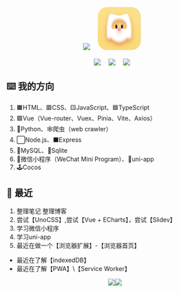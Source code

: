 

<!-- 个人资料徽标 -->
<div align="center">
   <a href="https://xxggg.github.io/"><img height="100px" src="https://raw.githubusercontent.com/XXGGG/xxggg.github.io/main/img/logo.svg"></a>&emsp;
   <a href="https://xxggg.github.io/XGNavigation/"><img height="100px" src="https://raw.githubusercontent.com/XXGGG/XGNavigation/3aefb55c3d3e3895ed1f060a030d5779a295cab6/public/vite.svg"></a>&emsp;
</div>


<br />
<div align="center">
   <a href="https://blog.csdn.net/qq_42460209"><img height="30px" src="https://img.shields.io/badge/CSDN-%E5%8D%9A%E5%AE%A2-c32136"></a>&emsp;
  <a href="https://weibo.com/u/2472496944"><img height="30px" src="https://img.shields.io/badge/Weibo-%E5%BE%AE%E5%8D%9A-orange"></a>&emsp;
  <a href="https://space.bilibili.com/5276030"><img height="30px" src="https://img.shields.io/badge/bilibili-B%E7%AB%99-ff69b4"></a>&emsp;
</div>
 

## ⌨️ 我的方向
1. 🟧HTML、🟥CSS、🟨JavaScript、🟦TypeScript
2. 🟩Vue（Vue-router、Vuex、Pinia、Vite、Axios）
3. 🐍Python、🕸️爬虫（web crawler）
4. ⬜Node.js、⬛Express
5. 🐬MySQL、🍃Sqlite
6. 🥝微信小程序（WeChat Mini Program）、🥝uni-app
7. 🕹️Cocos

## 📖 最近
1. 整理笔记 整理博客
2. 尝试【UnoCSS】,尝试【Vue + ECharts】，尝试【Slidev】
3. 学习微信小程序
4. 学习uni-app
5. 最近在做一个【浏览器扩展】-【浏览器首页】

- 最近在了解【indexedDB】
- 最近在了解【PWA】\【Service Worker】


<!-- 统计卡片 -->
<div align="center">
<img height="137px" src="https://github-readme-stats.vercel.app/api?username=XXGGG&hide_title=true&hide_border=true&show_icons=trueline_height=21&theme=dark" /><img src="https://github-readme-stats.vercel.app/api/top-langs/?username=XXGGG&hide_title=true&hide=html&hide_border=true&layout=compact&langs_count=6&icon_color=fff&theme=dark" /> 
</div>

